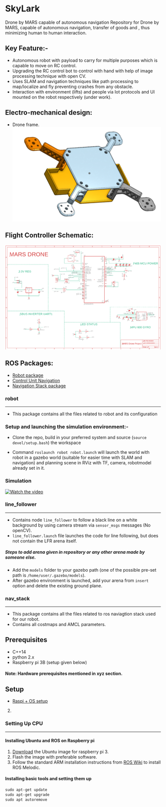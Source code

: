 # SkyLark
Drone by MARS capable of autonomous navigation Repository for Drone by MARS, capable of autonomous navigation, transfer of goods and  , thus minimizing human to human interaction.

## Key Feature:-
* Autonomous robot with payload to carry for multiple purposes which is capable to move on RC control.
* Upgrading the RC control bot to control with hand with help of image processing technique with open CV.
* Uses SLAM and navigation techniques like path processing to map/localize and fly preventing crashes from any obstacle.
* Interaction with environment (lifts) and people via Iot protocols and UI mounted on the robot respectively (under work).

## Electro-mechanical design:

* Drone frame.
![Image alt text](Media/Capture1-removebg-preview.png?raw=true "Drone frame")


## Flight Controller Schematic:
![Image alt text](Media/sch.PNG?raw=true "Schematic")

## ROS Packages:
* [Robot package](#robot)
* [Control Unit Navigation](#autonomus_drone)
* [Navigation Stack package](#nav_stack)

### robot
------------------
* This package contains all the files related to robot and its configuration 

### Setup and launching the simulation environment:-

* Clone the repo, build in your preferred system and source (`source devel/setup.bash`) the workspace

* Command `roslaunch robot robot.launch` will launch the world with robot in a gazebo world (suitable for easier time with SLAM and navigation) and planning scene in RViz with TF, camera, robotmodel already set in it.


### Simulation
[![Watch the video](https://github.com/mars-tu/SkyLark/blob/main/Media/simulation.jpg)](https://drive.google.com/file/d/1lU4UtkTPGOdcDK2UvRqbzy2OsXT-8WxJ/view?usp=sharing)

### line_follower
-----------------
* Contains node `line_follower` to follow a black line on a white background by using camera stream via `sensor_msgs` messages (No openCV).
* `line_follower.launch` file launches the code for line following, but does not contain the LFR arena itself.
##### Steps to add arena given in repository or any other arena made by someone else.
* Add the `models` folder to your gazebo path (one of the possible pre-set path is `/home/user/.gazebo/models`).
* After gazebo environment is launched, add your arena from `insert` option and delete the existing ground plane.

### nav_stack
------------------
* This package contains all the files related to ros naviagtion stack used for our robot. 
* Contains all costmaps and AMCL parameters.

## Prerequisites
* C++14
* python 2.x
* Raspberry pi 3B (setup given below)
#### Note: Hardware prerequisites mentioned in xyz section.

## Setup
* [Raspi + OS setup](#setting-up-cpu)
2)

### Setting Up CPU
------------------
#### Installing Ubuntu and ROS on Raspberry pi
1) [Download](https://cdimage.ubuntu.com/releases/18.04/release/) the Ubuntu image for raspberry pi 3.
2) Flash the image with preferable software.
3) Follow the standard ARM installation instructions from [ROS Wiki](https://wiki.ros.org/melodic/Installation/Ubuntu) to install ROS Melodic.

#### Installing basic tools and setting them up
```
sudo apt-get update
sudo apt-get upgrade
sudo apt autoremove
```
